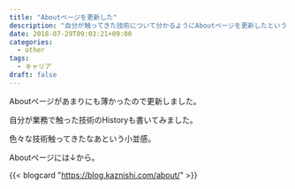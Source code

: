 ```yaml
---
title: "Aboutページを更新した"
description: "自分が触ってきた技術について分かるようにAboutページを更新したというお知らせ"
date: 2018-07-29T09:03:21+09:00
categories:
  - other
tags:
  - キャリア
draft: false
---
```


Aboutページがあまりにも薄かったので更新しました。

自分が業務で触った技術のHistoryも書いてみました。

色々な技術触ってきたなあという小並感。

Aboutページには↓から。

{{< blogcard "https://blog.kaznishi.com/about/" >}}
